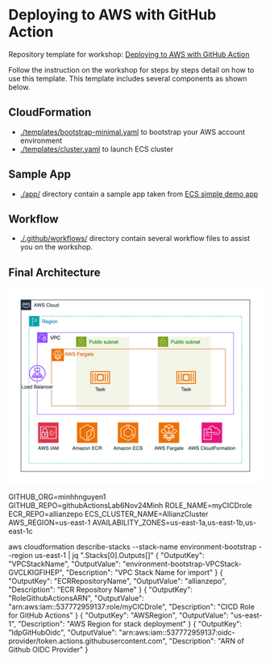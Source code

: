 # Deploying to AWS with GitHub Action

Repository template for workshop: [Deploying to AWS with GitHub Action](https://catalog.us-east-1.prod.workshops.aws/workshops/6804609d-2342-4c7b-a406-a017aa496b6b)

Follow the instruction on the workshop for steps by steps detail on how to use this template. This template includes several components as shown below.

## CloudFormation

* [./templates/bootstrap-minimal.yaml](./templates/bootstrap-minimal.yaml) to bootstrap your AWS account environment
* [./templates/cluster.yaml](./templates/cluster.yaml) to launch ECS cluster

## Sample App

* [./app/](./app/) directory contain a sample app taken from [ECS simple demo app](https://github.com/aws-samples/ecs-demo-php-simple-app)

## Workflow

* [./.github/workflows/](./.github/workflows/) directory contain several workflow files to assist you on the workshop.

## Final Architecture

![Architecture](/static/images/deploy-to-aws-with-github-action.png)

GITHUB_ORG=minhhnguyen1
GITHUB_REPO=githubActionsLab6Nov24Minh
ROLE_NAME=myCICDrole
ECR_REPO=allianzepo
ECS_CLUSTER_NAME=AllianzCluster
AWS_REGION=us-east-1
AVAILABILITY_ZONES=us-east-1a,us-east-1b,us-east-1c

aws cloudformation describe-stacks --stack-name environment-bootstrap --region us-east-1 | jq ".Stacks[0].Outputs[]"
{
  "OutputKey": "VPCStackName",
  "OutputValue": "environment-bootstrap-VPCStack-GVCLKIGFIHEP",
  "Description": "VPC Stack Name for import"
}
{
  "OutputKey": "ECRRepositoryName",
  "OutputValue": "allianzepo",
  "Description": "ECR Repository Name"
}
{
  "OutputKey": "RoleGithubActionsARN",
  "OutputValue": "arn:aws:iam::537772959137:role/myCICDrole",
  "Description": "CICD Role for GitHub Actions"
}
{
  "OutputKey": "AWSRegion",
  "OutputValue": "us-east-1",
  "Description": "AWS Region for stack deployment"
}
{
  "OutputKey": "IdpGitHubOidc",
  "OutputValue": "arn:aws:iam::537772959137:oidc-provider/token.actions.githubusercontent.com",
  "Description": "ARN of Github OIDC Provider"
}